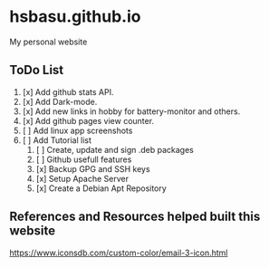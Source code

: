 # hsbasu.github.io
My personal website

## ToDo List
1. [x] Add github stats API.
1. [x] Add Dark-mode.
2. [x] Add new links in hobby for battery-monitor and others.
3. [x] Add github pages view counter.
4. [ ] Add linux app screenshots
5. [ ] Add Tutorial list
	1. [ ] Create, update and sign .deb packages
	2. [ ] Github usefull features
	3. [x] Backup GPG and SSH keys
	4. [x] Setup Apache Server
	5. [x] Create a Debian Apt Repository
	

## References and Resources helped built this website

https://www.iconsdb.com/custom-color/email-3-icon.html
